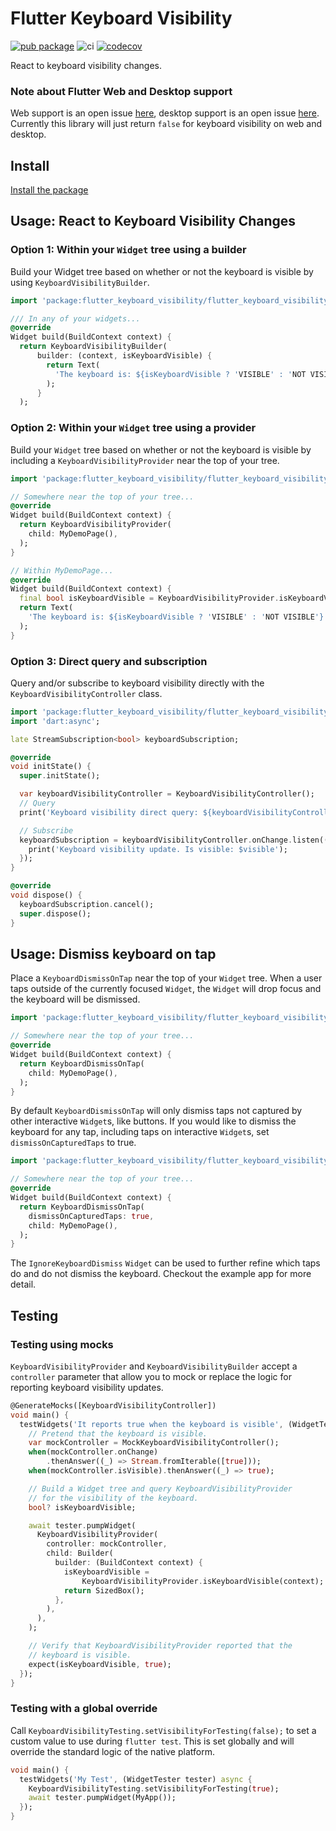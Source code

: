 # Flutter Keyboard Visibility
[![pub package](https://img.shields.io/pub/v/flutter_keyboard_visibility.svg?label=flutter_keyboard_visibility&color=blue)](https://pub.dev/packages/flutter_keyboard_visibility)
![ci](https://github.com/MisterJimson/flutter_keyboard_visibility/actions/workflows/test.yml/badge.svg?branch=master)
[![codecov](https://codecov.io/gh/MisterJimson/flutter_keyboard_visibility/branch/master/graph/badge.svg)](https://codecov.io/gh/MisterJimson/flutter_keyboard_visibility)

React to keyboard visibility changes. 

### Note about Flutter Web and Desktop support 

Web support is an open issue [here](https://github.com/MisterJimson/flutter_keyboard_visibility/issues/10), desktop support is an open issue [here](https://github.com/MisterJimson/flutter_keyboard_visibility/issues/124). Currently this library will just return `false` for keyboard visibility on web and desktop.

## Install
[Install the package](https://pub.dev/packages/flutter_keyboard_visibility/install)
## Usage: React to Keyboard Visibility Changes
### Option 1: Within your `Widget` tree using a builder
Build your Widget tree based on whether or not the keyboard is visible by using `KeyboardVisibilityBuilder`.
```dart
import 'package:flutter_keyboard_visibility/flutter_keyboard_visibility.dart';

/// In any of your widgets...
@override
Widget build(BuildContext context) {
  return KeyboardVisibilityBuilder(
      builder: (context, isKeyboardVisible) {
        return Text(
          'The keyboard is: ${isKeyboardVisible ? 'VISIBLE' : 'NOT VISIBLE'}',
        );
      }
  );
```
### Option 2: Within your `Widget` tree using a provider
Build your `Widget` tree based on whether or not the keyboard is
visible by including a `KeyboardVisibilityProvider` near the top
of your tree.
```dart
import 'package:flutter_keyboard_visibility/flutter_keyboard_visibility.dart';

// Somewhere near the top of your tree...
@override
Widget build(BuildContext context) {
  return KeyboardVisibilityProvider(
    child: MyDemoPage(),
  );
}

// Within MyDemoPage...
@override
Widget build(BuildContext context) {
  final bool isKeyboardVisible = KeyboardVisibilityProvider.isKeyboardVisible(context);
  return Text(
    'The keyboard is: ${isKeyboardVisible ? 'VISIBLE' : 'NOT VISIBLE'}',
  );
}
```
  
  
  
### Option 3: Direct query and subscription


Query and/or subscribe to keyboard visibility directly with the
`KeyboardVisibilityController` class.

```dart
import 'package:flutter_keyboard_visibility/flutter_keyboard_visibility.dart';
import 'dart:async';

late StreamSubscription<bool> keyboardSubscription;

@override
void initState() {
  super.initState();

  var keyboardVisibilityController = KeyboardVisibilityController();
  // Query
  print('Keyboard visibility direct query: ${keyboardVisibilityController.isVisible}');

  // Subscribe
  keyboardSubscription = keyboardVisibilityController.onChange.listen((bool visible) {
    print('Keyboard visibility update. Is visible: $visible');
  });
}

@override
void dispose() {
  keyboardSubscription.cancel();
  super.dispose();
}
```


## Usage: Dismiss keyboard on tap
Place a `KeyboardDismissOnTap` near the top of your `Widget` tree. When a user taps outside of the currently focused `Widget`, the `Widget` will drop focus and the keyboard will be dismissed.
```dart
import 'package:flutter_keyboard_visibility/flutter_keyboard_visibility.dart';

// Somewhere near the top of your tree...
@override
Widget build(BuildContext context) {
  return KeyboardDismissOnTap(
    child: MyDemoPage(),
  );
}
```
By default `KeyboardDismissOnTap` will only dismiss taps not captured by other interactive `Widget`s, like buttons. If you would like to dismiss the keyboard for any tap, including taps on interactive `Widget`s, set `dismissOnCapturedTaps` to true.
```dart
import 'package:flutter_keyboard_visibility/flutter_keyboard_visibility.dart';

// Somewhere near the top of your tree...
@override
Widget build(BuildContext context) {
  return KeyboardDismissOnTap(
    dismissOnCapturedTaps: true,
    child: MyDemoPage(),
  );
}
```
The `IgnoreKeyboardDismiss` `Widget` can be used to further refine which taps do and do not dismiss the keyboard. Checkout the example app for more detail.
## Testing
### Testing using mocks
`KeyboardVisibilityProvider` and `KeyboardVisibilityBuilder` accept a `controller` parameter that allow you to mock or replace the logic for reporting keyboard visibility updates.
```dart
@GenerateMocks([KeyboardVisibilityController])
void main() {
  testWidgets('It reports true when the keyboard is visible', (WidgetTester tester) async {
    // Pretend that the keyboard is visible.
    var mockController = MockKeyboardVisibilityController();
    when(mockController.onChange)
        .thenAnswer((_) => Stream.fromIterable([true]));
    when(mockController.isVisible).thenAnswer((_) => true);

    // Build a Widget tree and query KeyboardVisibilityProvider
    // for the visibility of the keyboard.
    bool? isKeyboardVisible;

    await tester.pumpWidget(
      KeyboardVisibilityProvider(
        controller: mockController,
        child: Builder(
          builder: (BuildContext context) {
            isKeyboardVisible =
                KeyboardVisibilityProvider.isKeyboardVisible(context);
            return SizedBox();
          },
        ),
      ),
    );

    // Verify that KeyboardVisibilityProvider reported that the
    // keyboard is visible.
    expect(isKeyboardVisible, true);
  });
}
```
### Testing with a global override 
Call `KeyboardVisibilityTesting.setVisibilityForTesting(false);` to set a custom value to use during `flutter test`. This is set globally and will override the standard logic of the native platform.
```dart
void main() {
  testWidgets('My Test', (WidgetTester tester) async {
    KeyboardVisibilityTesting.setVisibilityForTesting(true);
    await tester.pumpWidget(MyApp());
  });
}
```
